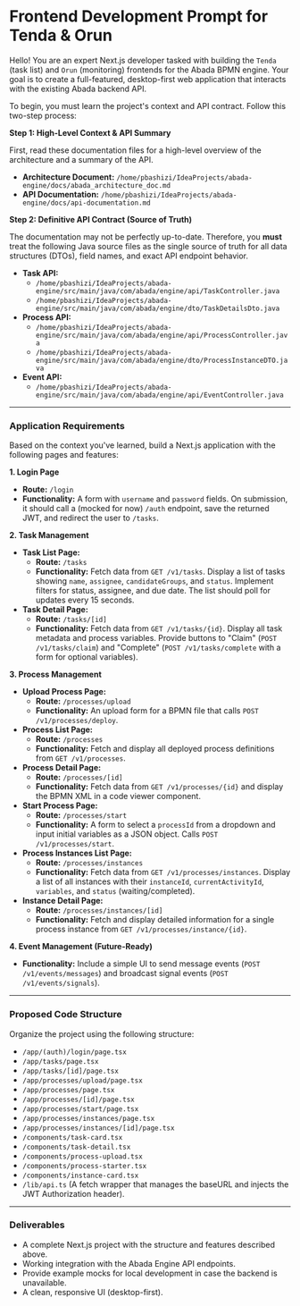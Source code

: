 
# Frontend Development Prompt for Tenda & Orun

Hello! You are an expert Next.js developer tasked with building the `Tenda` (task list) and `Orun` (monitoring) frontends for the Abada BPMN engine. Your goal is to create a full-featured, desktop-first web application that interacts with the existing Abada backend API.

To begin, you must learn the project's context and API contract. Follow this two-step process:

**Step 1: High-Level Context & API Summary**

First, read these documentation files for a high-level overview of the architecture and a summary of the API.

*   **Architecture Document:** `/home/pbashizi/IdeaProjects/abada-engine/docs/abada_architecture_doc.md`
*   **API Documentation:** `/home/pbashizi/IdeaProjects/abada-engine/docs/api-documentation.md`

**Step 2: Definitive API Contract (Source of Truth)**

The documentation may not be perfectly up-to-date. Therefore, you **must** treat the following Java source files as the single source of truth for all data structures (DTOs), field names, and exact API endpoint behavior.

*   **Task API:**
    *   `/home/pbashizi/IdeaProjects/abada-engine/src/main/java/com/abada/engine/api/TaskController.java`
    *   `/home/pbashizi/IdeaProjects/abada-engine/src/main/java/com/abada/engine/dto/TaskDetailsDto.java`
*   **Process API:**
    *   `/home/pbashizi/IdeaProjects/abada-engine/src/main/java/com/abada/engine/api/ProcessController.java`
    *   `/home/pbashizi/IdeaProjects/abada-engine/src/main/java/com/abada/engine/dto/ProcessInstanceDTO.java`
*   **Event API:**
    *   `/home/pbashizi/IdeaProjects/abada-engine/src/main/java/com/abada/engine/api/EventController.java`

---

### **Application Requirements**

Based on the context you've learned, build a Next.js application with the following pages and features:

**1. Login Page**
*   **Route:** `/login`
*   **Functionality:** A form with `username` and `password` fields. On submission, it should call a (mocked for now) `/auth` endpoint, save the returned JWT, and redirect the user to `/tasks`.

**2. Task Management**
*   **Task List Page:**
    *   **Route:** `/tasks`
    *   **Functionality:** Fetch data from `GET /v1/tasks`. Display a list of tasks showing `name`, `assignee`, `candidateGroups`, and `status`. Implement filters for status, assignee, and due date. The list should poll for updates every 15 seconds.
*   **Task Detail Page:**
    *   **Route:** `/tasks/[id]`
    *   **Functionality:** Fetch data from `GET /v1/tasks/{id}`. Display all task metadata and process variables. Provide buttons to "Claim" (`POST /v1/tasks/claim`) and "Complete" (`POST /v1/tasks/complete` with a form for optional variables).

**3. Process Management**
*   **Upload Process Page:**
    *   **Route:** `/processes/upload`
    *   **Functionality:** An upload form for a BPMN file that calls `POST /v1/processes/deploy`.
*   **Process List Page:**
    *   **Route:** `/processes`
    *   **Functionality:** Fetch and display all deployed process definitions from `GET /v1/processes`.
*   **Process Detail Page:**
    *   **Route:** `/processes/[id]`
    *   **Functionality:** Fetch data from `GET /v1/processes/{id}` and display the BPMN XML in a code viewer component.
*   **Start Process Page:**
    *   **Route:** `/processes/start`
    *   **Functionality:** A form to select a `processId` from a dropdown and input initial variables as a JSON object. Calls `POST /v1/processes/start`.
*   **Process Instances List Page:**
    *   **Route:** `/processes/instances`
    *   **Functionality:** Fetch data from `GET /v1/processes/instances`. Display a list of all instances with their `instanceId`, `currentActivityId`, `variables`, and `status` (waiting/completed).
*   **Instance Detail Page:**
    *   **Route:** `/processes/instances/[id]`
    *   **Functionality:** Fetch and display detailed information for a single process instance from `GET /v1/processes/instance/{id}`.

**4. Event Management (Future-Ready)**
*   **Functionality:** Include a simple UI to send message events (`POST /v1/events/messages`) and broadcast signal events (`POST /v1/events/signals`).

---

### **Proposed Code Structure**

Organize the project using the following structure:
*   `/app/(auth)/login/page.tsx`
*   `/app/tasks/page.tsx`
*   `/app/tasks/[id]/page.tsx`
*   `/app/processes/upload/page.tsx`
*   `/app/processes/page.tsx`
*   `/app/processes/[id]/page.tsx`
*   `/app/processes/start/page.tsx`
*   `/app/processes/instances/page.tsx`
*   `/app/processes/instances/[id]/page.tsx`
*   `/components/task-card.tsx`
*   `/components/task-detail.tsx`
*   `/components/process-upload.tsx`
*   `/components/process-starter.tsx`
*   `/components/instance-card.tsx`
*   `/lib/api.ts` (A fetch wrapper that manages the baseURL and injects the JWT Authorization header).

---

### **Deliverables**

*   A complete Next.js project with the structure and features described above.
*   Working integration with the Abada Engine API endpoints.
*   Provide example mocks for local development in case the backend is unavailable.
*   A clean, responsive UI (desktop-first).

